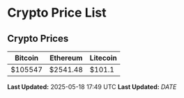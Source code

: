 # Crypto Price List

## Crypto Prices
| Bitcoin | Ethereum | Litecoin |
| ------- | -------- | -------- |
| $105547 | $2541.48 | $101.1 |
**Last Updated:** 2025-05-18 17:49 UTC
**Last Updated:** $DATE$
